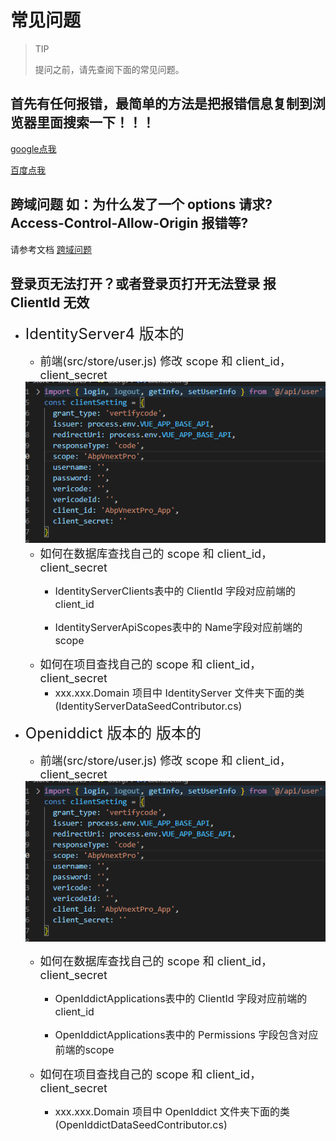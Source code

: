# 常见问题

> TIP
> 
> 提问之前，请先查阅下面的常见问题。
 
## 首先有任何报错，最简单的方法是把报错信息复制到浏览器里面搜索一下！！！
[google点我](https://www.google.com/)

[百度点我](https://www.baidu.com/)


## 跨域问题 如：为什么发了一个 options 请求? Access-Control-Allow-Origin 报错等?

请参考文档 [跨域问题](/zh-cn/cross-domain)


## 登录页无法打开？或者登录页打开无法登录 报 ClientId 无效
  + <font size="5">IdentityServer4 版本的</font>
  
     - <font size="4">前端(src/store/user.js) 修改 scope 和 client_id，client_secret</font>
  
     <img src="_media/frontnotice.png" />
     
     - <font size="4">如何在数据库查找自己的 scope 和 client_id，client_secret</font>
        - <font size="3">IdentityServerClients表中的 ClientId 字段对应前端的client_id</font>

        - <font size="3">IdentityServerApiScopes表中的 Name字段对应前端的scope</font>
     - <font size="4">如何在项目查找自己的 scope 和 client_id，client_secret</font>
        - <font size="3">xxx.xxx.Domain 项目中 IdentityServer 文件夹下面的类(IdentityServerDataSeedContributor.cs)</font>
        
  + <font size="5">Openiddict 版本的 版本的</font>
     - <font size="4">前端(src/store/user.js) 修改 scope 和 client_id，client_secret</font>
  
     <img src="_media/frontnotice.png" />
     
     - <font size="4">如何在数据库查找自己的 scope 和 client_id，client_secret</font>
        - <font size="3">OpenIddictApplications表中的 ClientId 字段对应前端的client_id</font>

        - <font size="3">OpenIddictApplications表中的 Permissions 字段包含对应前端的scope</font>

     - <font size="4">如何在项目查找自己的 scope 和 client_id，client_secret</font>
        - <font size="3">xxx.xxx.Domain 项目中 OpenIddict 文件夹下面的类(OpenIddictDataSeedContributor.cs)</font>
